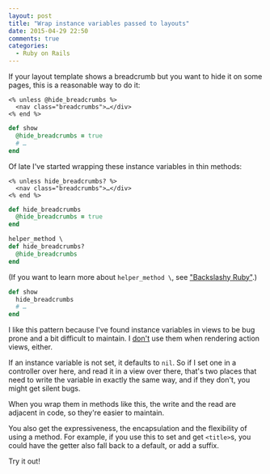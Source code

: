 ```yaml
---
layout: post
title: "Wrap instance variables passed to layouts"
date: 2015-04-29 22:50
comments: true
categories:
  - Ruby on Rails
---
```


If your layout template shows a breadcrumb but you want to hide it on some pages, this is a reasonable way to do it:

``` erb layout.html.erb linenos:false
<% unless @hide_breadcrumbs %>
  <nav class="breadcrumbs">…</div>
<% end %>
```

``` ruby my_controller.rb linenos:false
def show
  @hide_breadcrumbs = true
  # …
end
```

Of late I've started wrapping these instance variables in thin methods:

``` erb layout.html.erb linenos:false
<% unless hide_breadcrumbs? %>
  <nav class="breadcrumbs">…</div>
<% end %>
```

``` ruby application_controller.rb linenos:false
def hide_breadcrumbs
  @hide_breadcrumbs = true
end

helper_method \
def hide_breadcrumbs?
  @hide_breadcrumbs
end
```

(If you want to learn more about `helper_method \`, see ["Backslashy Ruby"](/2015/01/backslashy-ruby/).)

``` ruby my_controller.rb linenos:false
def show
  hide_breadcrumbs
  # …
end
```

I like this pattern because I've found instance variables in views to be bug prone and a bit difficult to maintain. I [don't](/2013/05/locals/) use them when rendering action views, either.

If an instance variable is not set, it defaults to `nil`. So if I set one in a controller over here, and read it in a view over there, that's two places that need to write the variable in exactly the same way, and if they don't, you might get silent bugs.

When you wrap them in methods like this, the write and the read are adjacent in code, so they're easier to maintain.

You also get the expressiveness, the encapsulation and the flexibility of using a method. For example, if you use this to set and get `<title>`s, you could have the getter also fall back to a default, or add a suffix.

Try it out!

